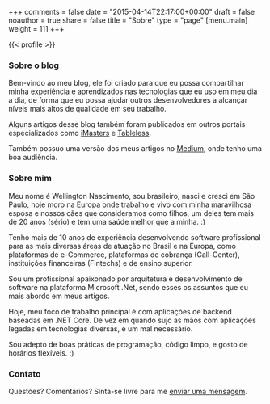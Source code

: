 +++
comments = false
date = "2015-04-14T22:17:00+00:00"
draft = false
noauthor = true
share = false
title = "Sobre"
type = "page"
[menu.main]
weight = 111
+++

{{< profile >}}

### Sobre o blog

Bem-vindo ao meu blog, ele foi criado para que eu possa compartilhar minha experiência e aprendizados nas tecnologias que eu uso em meu dia a dia, de forma que eu possa ajudar outros desenvolvedores a alcançar níveis mais altos de qualidade em seu trabalho.

Alguns artigos desse blog também foram publicados em outros portais especializados como [iMasters](https://imasters.com.br/perfil/wellingtonnascimento) e [Tableless](https://tableless.com.br/authors/wellington-nascimento/).

Também possuo uma versão dos meus artigos no [Medium](https://medium.com/@wellingtonjhn), onde tenho uma boa audiência.


### Sobre mim

Meu nome é Wellington Nascimento, sou brasileiro, nasci e cresci em São Paulo, hoje moro na Europa onde trabalho e vivo com minha maravilhosa esposa e nossos cães que consideramos como filhos, um deles tem mais de 20 anos (sério) e tem uma saúde melhor que a minha. :)

Tenho mais de 10 anos de experiência desenvolvendo software profissional para as mais diversas áreas de atuação no Brasil e na Europa, como plataformas de e-Commerce, plataformas de cobrança (Call-Center), instituições financeiras (Fintechs) e de ensino superior.

Sou um profissional apaixonado por arquitetura e desenvolvimento de software na plataforma Microsoft .Net, sendo esses os assuntos que eu mais abordo em meus artigos.

Hoje, meu foco de trabalho principal é com aplicações de backend baseadas em .NET Core. De vez em quando sujo as mãos com aplicações legadas em tecnologias diversas, é um mal necessário.

Sou adepto de boas práticas de programação, código limpo, e gosto de horários flexíveis. :)


### Contato

Questões? Comentários? Sinta-se livre para me [enviar uma mensagem](https://www.wellingtonjhn.com/contact/).